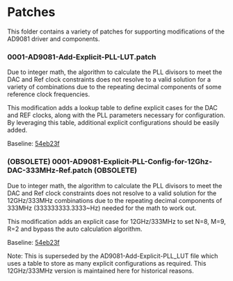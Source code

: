 # Patches
This folder contains a variety of patches for supporting modifications of the
AD9081 driver and components.

### 0001-AD9081-Add-Explicit-PLL-LUT.patch
Due to integer math, the algorithm to calculate the PLL divisors to meet the DAC
and Ref clock constraints does not resolve to a valid solution for a variety of
combinations due to the repeating decimal components of some reference clock
frequencies.

This modification adds a lookup table to define explicit cases for the DAC and
REF clocks, along with the PLL parameters necessary for configuration. By
leveraging this table, additional explicit configurations should be easily
added.

Baseline: [54eb23f](https://github.com/analogdevicesinc/linux/commits/54eb23f4b5c6093916f208772627f7b68f495559)


### **(OBSOLETE)** 0001-AD9081-Explicit-PLL-Config-for-12Ghz-DAC-333MHz-Ref.patch **(OBSOLETE)**
Due to integer math, the algorithm to calculate the PLL divisors to meet the DAC
and Ref clock constraints does not resolve to a valid solution for the 12GHz/333MHz
combinations due to the repeating decimal components of 333MHz (333333333.3333~Hz)
needed for the math to work out.

This modification adds an explicit case for 12GHz/333MHz to set N=8, M=9, R=2
and bypass the auto calculation algorithm.

Baseline: [54eb23f](https://github.com/analogdevicesinc/linux/commits/54eb23f4b5c6093916f208772627f7b68f495559)

Note: This is superseded by the AD9081-Add-Explicit-PLL_LUT file which uses a
table to store as many explicit configurations as required. This 12GHz/333MHz
version is maintained here for historical reasons.


